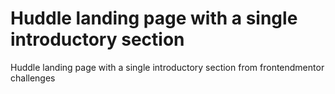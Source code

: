# Huddle landing page with a single introductory section
 Huddle landing page with a single introductory section from frontendmentor challenges
